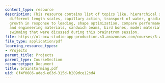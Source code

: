 ```yaml
---
content_type: resource
description: This resource contains list of topics like, hierarchical structures with
  different length scales, capillary action, transport of water, gradient structures,
  growth in response to loading, shape optimization, compare performance of natural
  and engineering materials, sandwich beams, bird bones, model materials, and fish
  swimming that were dicussed during this brainstrom session.
file: https://ol-ocw-studio-app-production.s3.amazonaws.com/courses/3-a26-freshman-seminar-the-nature-of-engineering-fall-2005/8f4f0686adede63d315db209dce12bd4_brainstorming.pdf
file_type: application/pdf
learning_resource_types:
- Projects
parent_title: Projects
parent_type: CourseSection
resourcetype: Document
title: brainstorming.pdf
uid: 8f4f0686-aded-e63d-315d-b209dce12bd4
---
```

